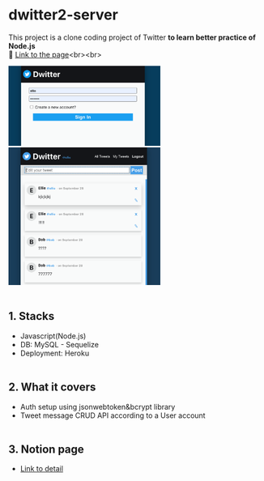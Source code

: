# dwitter2-server

This project is a clone coding project of Twitter <strong>to learn better practice of Node.js</strong><br>
🍄 [Link to the page]("https://dwitter-ym.netlify.app/")<br><br>

<img src="./img/dwitter-auth.png" width ="300"/>
<img src="./img/dwitter-ss.png" width ="300">
<br><br>

## 1. Stacks
- Javascript(Node.js) 
- DB: MySQL - Sequelize
- Deployment: Heroku<br><br>
## 2. What it covers
- Auth setup using jsonwebtoken&bcrypt library
- Tweet message CRUD API according to a User account<br><br>

## 3. Notion page
- [Link to detail](https://www.notion.so/redpandathome/Dwitter-0bf765a4443e47a99b3253e5db58287d)